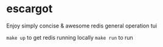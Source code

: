 # escargot
Enjoy simply concise & awesome redis general operation tui

`make up` to get redis running locally
`make run` to run
